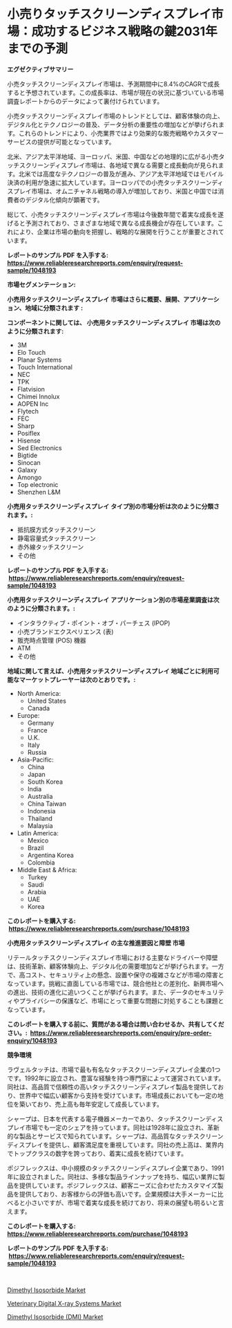 <p><h1>小売りタッチスクリーンディスプレイ市場：成功するビジネス戦略の鍵2031年までの予測</h1></p><p><strong>エグゼクティブサマリー</strong></p>
<p><p>小売タッチスクリーンディスプレイ市場は、予測期間中に8.4%のCAGRで成長すると予想されています。この成長率は、市場が現在の状況に基づいている市場調査レポートからのデータによって裏付けられています。</p><p>小売タッチスクリーンディスプレイ市場のトレンドとしては、顧客体験の向上、デジタル化とテクノロジーの普及、データ分析の重要性の増加などが挙げられます。これらのトレンドにより、小売業界ではより効果的な販売戦略やカスタマーサービスの提供が可能となっています。</p><p>北米、アジア太平洋地域、ヨーロッパ、米国、中国などの地理的に広がる小売タッチスクリーンディスプレイ市場は、各地域で異なる需要と成長動向が見られます。北米では高度なテクノロジーの普及が進み、アジア太平洋地域ではモバイル決済の利用が急速に拡大しています。ヨーロッパでの小売タッチスクリーンディスプレイ市場は、オムニチャネル戦略の導入が増加しており、米国と中国では消費者のデジタル化傾向が顕著です。</p><p>総じて、小売タッチスクリーンディスプレイ市場は今後数年間で着実な成長を遂げると予測されており、さまざまな地域で異なる成長機会が存在しています。これにより、企業は市場の動向を把握し、戦略的な展開を行うことが重要とされています。</p></p>
<p><strong>レポートのサンプル PDF を入手する: <a href="https://www.reliableresearchreports.com/enquiry/request-sample/1048193">https://www.reliableresearchreports.com/enquiry/request-sample/1048193</a></strong></p>
<p><strong>市場セグメンテーション:</strong></p>
<p><strong> 小売用タッチスクリーンディスプレイ 市場はさらに概要、展開、アプリケーション、地域に分類されます :</strong></p>
<p><strong>コンポーネントに関しては、 小売用タッチスクリーンディスプレイ 市場は次のように分類されます: &nbsp;</strong></p>
<p><ul><li>3M</li><li>Elo Touch</li><li>Planar Systems</li><li>Touch International</li><li>NEC</li><li>TPK</li><li>Flatvision</li><li>Chimei Innolux</li><li>AOPEN Inc</li><li>Flytech</li><li>FEC</li><li>Sharp</li><li>Posiflex</li><li>Hisense</li><li>Sed Electronics</li><li>Bigtide</li><li>Sinocan</li><li>Galaxy</li><li>Amongo</li><li>Top electronic</li><li>Shenzhen L&M</li></ul></p>
<p><strong> 小売用タッチスクリーンディスプレイ タイプ別の市場分析は次のように分類されます。:</strong></p>
<p><ul><li>抵抗膜方式タッチスクリーン</li><li>静電容量式タッチスクリーン</li><li>赤外線タッチスクリーン</li><li>その他</li></ul></p>
<p><strong>レポートのサンプル PDF を入手する: &nbsp;<a href="https://www.reliableresearchreports.com/enquiry/request-sample/1048193">https://www.reliableresearchreports.com/enquiry/request-sample/1048193</a></strong></p>
<p><strong> 小売用タッチスクリーンディスプレイ アプリケーション別の市場産業調査は次のように分類されます。:</strong></p>
<p><ul><li>インタラクティブ・ポイント・オブ・パーチェス (IPOP)</li><li>小売ブランドエクスペリエンス (表)</li><li>販売時点管理 (POS) 機器</li><li>ATM</li><li>その他</li></ul></p>
<p><strong>地域に関して言えば、小売用タッチスクリーンディスプレイ 地域ごとに利用可能なマーケットプレーヤーは次のとおりです。:</strong></p>
<p><ul>
    <li>
        North America:
        <ul>
            <li>United States</li>
            <li>Canada</li>
        </ul>
    </li>
    <li>
        Europe:
        <ul>
            <li>Germany</li>
            <li>France</li>
            <li>U.K.</li>
            <li>Italy</li>
            <li>Russia</li>
        </ul>
    </li>
    <li>
        Asia-Pacific:
        <ul>
            <li>China</li>
            <li>Japan</li>
            <li>South Korea</li>
            <li>India</li>
            <li>Australia</li>
            <li>China Taiwan</li>
            <li>Indonesia</li>
            <li>Thailand</li>
            <li>Malaysia</li>
        </ul>
    </li>
    <li>
        Latin America:
        <ul>
            <li>Mexico</li>
            <li>Brazil</li>
            <li>Argentina Korea</li>
            <li>Colombia</li>
        </ul>
    </li>
    <li>
        Middle East & Africa:
        <ul>
            <li>Turkey</li>
            <li>Saudi</li>
            <li>Arabia</li>
            <li>UAE</li>
            <li>Korea</li>
        </ul>
    </li>
    </ul></p>
<p><strong>このレポートを購入する: &nbsp;<a href="https://www.reliableresearchreports.com/purchase/1048193">https://www.reliableresearchreports.com/purchase/1048193</a></strong></p>
<p><strong>小売用タッチスクリーンディスプレイ の主な推進要因と障壁 市場</strong></p>
<p><p>リテールタッチスクリーンディスプレイ市場における主要なドライバーや障壁は、技術革新、顧客体験向上、デジタル化の需要増加などが挙げられます。一方で、高コスト、セキュリティ上の懸念、設置や保守の複雑さなどが市場の障害となっています。挑戦に直面している市場では、競合他社との差別化、新興市場への進出、技術の進化に追いつくことが挙げられます。また、データのセキュリティやプライバシーの保護など、市場にとって重要な問題に対処することも課題となっています。</p></p>
<p><strong>このレポートを購入する前に、質問がある場合は問い合わせるか、共有してください。:&nbsp; <a href="https://www.reliableresearchreports.com/enquiry/pre-order-enquiry/1048193">https://www.reliableresearchreports.com/enquiry/pre-order-enquiry/1048193</a></strong></p>
<p><strong>競争環境</strong></p>
<p><p>ラヴェルタッチは、市場で最も有名なタッチスクリーンディスプレイ企業の1つです。1992年に設立され、豊富な経験を持つ専門家によって運営されています。同社は、高品質で信頼性の高いタッチスクリーンディスプレイ製品を提供しており、世界中で幅広い顧客から支持を受けています。市場成長においても一定の地位を築いており、売上高も毎年安定して成長しています。</p><p>シャープは、日本を代表する電子機器メーカーであり、タッチスクリーンディスプレイ市場でも一定のシェアを持っています。同社は1928年に設立され、革新的な製品とサービスで知られています。シャープは、高品質なタッチスクリーンディスプレイを提供し、顧客満足度を重視しています。同社の売上高は、業界内でトップクラスの数字を誇っており、着実に成長を続けています。</p><p>ポジフレックスは、中小規模のタッチスクリーンディスプレイ企業であり、1991年に設立されました。同社は、多様な製品ラインナップを持ち、幅広い業界に製品を提供しています。ポジフレックスは、顧客ニーズに合わせたカスタマイズ製品を提供しており、お客様からの評価も高いです。企業規模は大手メーカーに比べると小さいですが、市場で着実な成長を続けており、将来の展望も明るいと言えます。</p></p>
<p><strong>このレポートを購入する: &nbsp; <a href="https://www.reliableresearchreports.com/purchase/1048193">https://www.reliableresearchreports.com/purchase/1048193</a></strong></p>
<p><strong>レポートのサンプル PDF を入手する: &nbsp;<a href="https://www.reliableresearchreports.com/enquiry/request-sample/1048193">https://www.reliableresearchreports.com/enquiry/request-sample/1048193</a></strong><strong></strong></p>
<p>&nbsp;</p>
<p><p><a href="https://view.publitas.com/reportprime-1/dimethyl-isosorbide-market-size-share-trends-analysis-report-by-application-regional-outlook-competitive-strategies-and-segment-forecasts-2023-2030/">Dimethyl Isosorbide Market</a></p><p><a href="https://view.publitas.com/reportprime-1/veterinary-digital-x-ray-systems-market-growth-market-trends-covid-19-impact-and-forecasts-for-period-from-2023-2030/">Veterinary Digital X-ray Systems Market</a></p><p><a href="https://view.publitas.com/reportprime-1/dimethyl-isosorbide-dmi-market-size-focuses-on-market-dynamics-in-depth-analysis-and-future-projections-of-its-market-forecasted-for-period-from-2023-to-2030/">Dimethyl Isosorbide (DMI) Market</a></p></p>